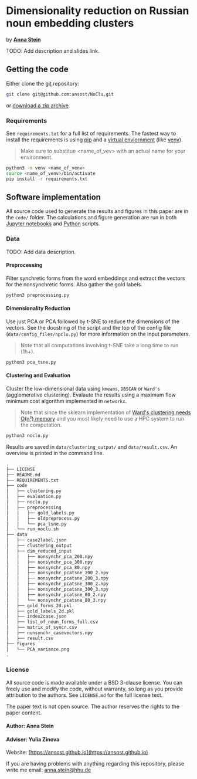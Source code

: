 # Dimensionality reduction on Russian noun embedding clusters

by [**Anna Stein**](https://ansost.github.io)

TODO: Add description and slides link.

## Getting the code

Either clone the [git](https://git-scm.com/) repository:

```sh
git clone git@github.com:ansost/NoClu.git
```

or [download a zip archive](https://github.com/ansost/NoClu/archive/refs/heads/main.zip).

### Requirements

See `requirements.txt` for a full list of requirements.
The fastest way to install the requirements is using [pip](https://packaging.python.org/en/latest/tutorials/installing-packages/#use-pip-for-installing) and a [virtual enviornment](https://docs.python.org/3/tutorial/venv.html) (like [venv](https://docs.python.org/3/library/venv.html)).
> Make sure to substitue <name_of_vev> with an actual name for your environment.

```sh
python3 -m venv <name_of_venv>
source <name_of_venv>/bin/activate
pip install -r requirements.txt
```

## Software implementation

All source code used to generate the results and figures in this paper are in the `code/` folder.
The calculations and figure generation are run in both [Jupyter notebooks](http://jupyter.org/) and [Python](https://www.python.org/) scripts.

### Data

TODO: Add data description.

#### Preprocessing

Filter synchretic forms from the word embeddings and extract the vectors for the nonsynchretic forms. Also gather the gold labels.

```sh
python3 preprocessing.py
```

#### Dimensionality Reduction

Use just PCA or PCA followed by t-SNE to reduce the dimensions of the vectors. See the docstring of the script and the top of the config file (`data/config_files/npclu.py`) for more information on the input parameters.
> Note that all computations involving t-SNE take a long time to run (1h+).

```sh
python3 pca_tsne.py
```

#### Clustering and Evaluation

Cluster the low-dimensional data using `kmeans`, `DBSCAN` or `Ward's` (agglomerative clustering). Evalaute the results using a maximum flow minimum cost algorithm implemented in `networkx`.
> Note that since the sklearn implementation of [Ward's clustering needs O(n²) memory](https://stackoverflow.com/questions/55316093/memory-error-while-doing-hierarchical-clustering) and you most likely need to use a HPC system to run the computation.

```sh
python3 noclu.py
```

Results are saved in `data/clustering_output/` and `data/result.csv`. An overview is printed in the command line.

```bash
.
├── LICENSE
├── README.md
├── REQUIREMENTS.txt
├── code
│   ├── clustering.py
│   ├── evaluation.py
│   ├── noclu.py
│   ├── preprocessing
│   │   ├── gold_labels.py
│   │   ├── oldpreprocess.py
│   │   └── pca_tsne.py
│   └── run_noclu.sh
├── data
│   ├── case2label.json
│   ├── clustering_output
│   ├── dim_reduced_input
│   │   ├── nonsynchr_pca_200.npy
│   │   ├── nonsynchr_pca_300.npy
│   │   ├── nonsynchr_pca_80.npy
│   │   ├── nonsynchr_pcatsne_200_2.npy
│   │   ├── nonsynchr_pcatsne_200_3.npy
│   │   ├── nonsynchr_pcatsne_300_2.npy
│   │   ├── nonsynchr_pcatsne_300_3.npy
│   │   ├── nonsynchr_pcatsne_80_2.npy
│   │   └── nonsynchr_pcatsne_80_3.npy
│   ├── gold_forms_2d.pkl
│   ├── gold_labels_2d.pkl
│   ├── index2case.json
│   ├── list_of_noun_forms_full.csv
│   ├── matrix_of_syncr.csv
│   ├── nonsynchr_casevectors.npy
│   ├── result.csv
├── figures
│   └── PCA_variance.png
.
```

### License

All source code is made available under a BSD 3-clause license. You can freely
use and modify the code, without warranty, so long as you provide attribution
to the authors. See `LICENSE.md` for the full license text.

The paper text is not open source. The author reserves the rights to the
paper content.

#### Author: **Anna Stein**

#### Adviser: Yulia Zinova

Website: [https://ansost.github.io](https://ansost.github.io)

If you are having problems with anything regarding this repository, please write me email: [anna.stein@hhu.de](mailto:anna.stein@hhu.de)
